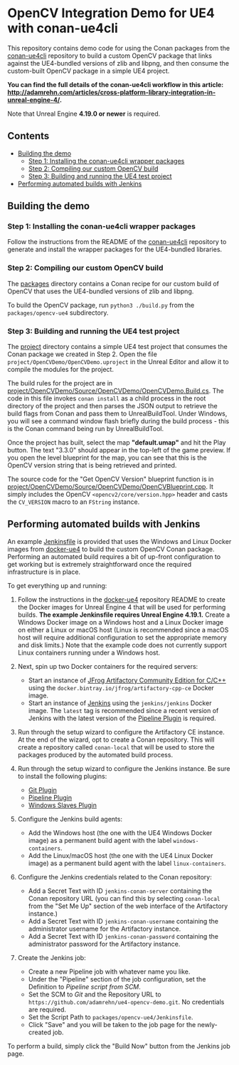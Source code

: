 # OpenCV Integration Demo for UE4 with conan-ue4cli

This repository contains demo code for using the Conan packages from the [conan-ue4cli](https://github.com/adamrehn/conan-ue4cli) repository to build a custom OpenCV package that links against the UE4-bundled versions of zlib and libpng, and then consume the custom-built OpenCV package in a simple UE4 project.

**You can find the full details of the conan-ue4cli workflow in this article: <http://adamrehn.com/articles/cross-platform-library-integration-in-unreal-engine-4/>.**

Note that Unreal Engine **4.19.0 or newer** is required.


## Contents

- [Building the demo](#building-the-demo)
    - [Step 1: Installing the conan-ue4cli wrapper packages](#step-1-installing-the-conan-ue4cli-wrapper-packages)
    - [Step 2: Compiling our custom OpenCV build](#step-2-compiling-our-custom-opencv-build)
    - [Step 3: Building and running the UE4 test project](#step-3-building-and-running-the-ue4-test-project)
- [Performing automated builds with Jenkins](#performing-automated-builds-with-jenkins)


## Building the demo

### Step 1: Installing the conan-ue4cli wrapper packages

Follow the instructions from the README of the [conan-ue4cli](https://github.com/adamrehn/conan-ue4cli) repository to generate and install the wrapper packages for the UE4-bundled libraries.

### Step 2: Compiling our custom OpenCV build

The [packages](./packages/) directory contains a Conan recipe for our custom build of OpenCV that uses the UE4-bundled versions of zlib and libpng.

To build the OpenCV package, run `python3 ./build.py` from the `packages/opencv-ue4` subdirectory.

### Step 3: Building and running the UE4 test project

The [project](./project/) directory contains a simple UE4 test project that consumes the Conan package we created in Step 2. Open the file `project/OpenCVDemo/OpenCVDemo.uproject` in the Unreal Editor and allow it to compile the modules for the project.

The build rules for the project are in [project/OpenCVDemo/Source/OpenCVDemo/OpenCVDemo.Build.cs](./project/OpenCVDemo/Source/OpenCVDemo/OpenCVDemo.Build.cs). The code in this file invokes `conan install` as a child process in the root directory of the project and then parses the JSON output to retrieve the build flags from Conan and pass them to UnrealBuildTool. Under Windows, you will see a command window flash briefly during the build process - this is the Conan command being run by UnrealBuildTool.

Once the project has built, select the map **"default.umap"** and hit the Play button. The text "3.3.0" should appear in the top-left of the game preview. If you open the level blueprint for the map, you can see that this is the OpenCV version string that is being retrieved and printed.

The source code for the "Get OpenCV Version" blueprint function is in [project/OpenCVDemo/Source/OpenCVDemo/OpenCVBlueprint.cpp](./project/OpenCVDemo/Source/OpenCVDemo/OpenCVBlueprint.cpp). It simply includes the OpenCV `<opencv2/core/version.hpp>` header and casts the `CV_VERSION` macro to an `FString` instance.


## Performing automated builds with Jenkins

An example [Jenkinsfile](./packages/opencv-ue4/Jenkinsfile) is provided that uses the Windows and Linux Docker images from [docker-ue4](https://github.com/adamrehn/ue4-docker) to build the custom OpenCV Conan package. Performing an automated build requires a bit of up-front configuration to get working but is extremely straightforward once the required infrastructure is in place.

To get everything up and running:

1. Follow the instructions in the [docker-ue4](https://github.com/adamrehn/ue4-docker) repository README to create the Docker images for Unreal Engine 4 that will be used for performing builds. **The example Jenkinsfile requires Unreal Engine 4.19.1.** Create a Windows Docker image on a Windows host and a Linux Docker image on either a Linux or macOS host (Linux is recommended since a macOS host will require additional configuration to set the appropriate memory and disk limits.) Note that the example code does not currently support Linux containers running under a Windows host.

2. Next, spin up two Docker containers for the required servers:
    - Start an instance of [JFrog Artifactory Community Edition for C/C++](https://jfrog.com/blog/announcing-jfrog-artifactory-community-edition-c-c/) using the `docker.bintray.io/jfrog/artifactory-cpp-ce` Docker image.
    - Start an instance of [Jenkins](https://jenkins.io/) using the `jenkins/jenkins` Docker image. The `latest` tag is recommended since a recent version of Jenkins with the latest version of the [Pipeline Plugin](https://wiki.jenkins.io/display/JENKINS/Pipeline+Plugin) is required.

3. Run through the setup wizard to configure the Artifactory CE instance. At the end of the wizard, opt to create a Conan repository. This will create a repository called `conan-local` that will be used to store the packages produced by the automated build process.

4. Run through the setup wizard to configure the Jenkins instance. Be sure to install the following plugins:
    - [Git Plugin](https://wiki.jenkins.io/display/JENKINS/Git+Plugin)
    - [Pipeline Plugin](https://wiki.jenkins.io/display/JENKINS/Pipeline+Plugin)
    - [Windows Slaves Plugin](https://wiki.jenkins.io/display/JENKINS/Windows+Slaves+Plugin)

5. Configure the Jenkins build agents:
    - Add the Windows host (the one with the UE4 Windows Docker image) as a permanent build agent with the label `windows-containers`.
    - Add the Linux/macOS host (the one with the UE4 Linux Docker image) as a permanent build agent with the label `linux-containers`.

6. Configure the Jenkins credentials related to the Conan repository:
    - Add a Secret Text with ID `jenkins-conan-server` containing the Conan repository URL (you can find this by selecting `conan-local` from the "Set Me Up" section of the web interface of the Artifactory instance.)
    - Add a Secret Text with ID `jenkins-conan-username` containing the administrator username for the Artifactory instance.
    - Add a Secret Text with ID `jenkins-conan-password` containing the administrator password for the Artifactory instance.

7. Create the Jenkins job:
    - Create a new Pipeline job with whatever name you like.
    - Under the "Pipeline" section of the job configuration, set the Definition to *Pipeline script from SCM*.
    - Set the SCM to *Git* and the Repository URL to `https://github.com/adamrehn/ue4-opencv-demo.git`. No credentials are required.
    - Set the Script Path to `packages/opencv-ue4/Jenkinsfile`.
    - Click "Save" and you will be taken to the job page for the newly-created job.

To perform a build, simply click the "Build Now" button from the Jenkins job page.
